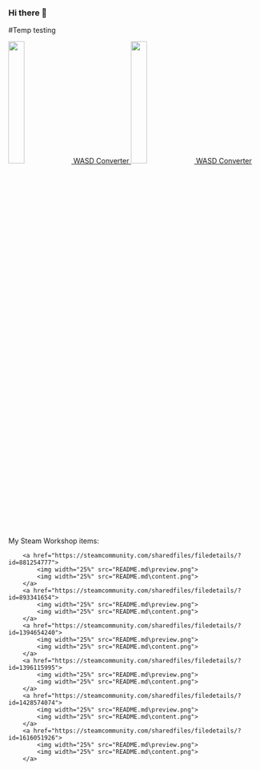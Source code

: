### Hi there 👋

<!--
**TechnologicNick/TechnologicNick** is a ✨ _special_ ✨ repository because its `README.md` (this file) appears on your GitHub profile.

Here are some ideas to get you started:

- 🔭 I’m currently working on ...
- 🌱 I’m currently learning ...
- 👯 I’m looking to collaborate on ...
- 🤔 I’m looking for help with ...
- 💬 Ask me about ...
- 📫 How to reach me: ...
- 😄 Pronouns: ...
- ⚡ Fun fact: ...
-->

#Temp testing
<div>
    <a href="https://steamcommunity.com/sharedfiles/filedetails/?id=1396115995">
        <img width="25%" src="https://steamuserimages-a.akamaihd.net/ugc/931562390052086513/30A965DEC8957B05877E7D89C59A02912C4F8F20/"></img>
        WASD Converter
    </a>
    <a href="https://steamcommunity.com/sharedfiles/filedetails/?id=1396115995">
        <img width="25%" src="https://steamuserimages-a.akamaihd.net/ugc/931562390052086513/30A965DEC8957B05877E7D89C59A02912C4F8F20/"></img>
        WASD Converter
    </a>
</div>

My Steam Workshop items:
<!-- WORKSHOP-SHOWCASE:START -->

        <a href="https://steamcommunity.com/sharedfiles/filedetails/?id=881254777">
            <img width="25%" src="README.md\preview.png">
            <img width="25%" src="README.md\content.png">
        </a>
        <a href="https://steamcommunity.com/sharedfiles/filedetails/?id=893341654">
            <img width="25%" src="README.md\preview.png">
            <img width="25%" src="README.md\content.png">
        </a>
        <a href="https://steamcommunity.com/sharedfiles/filedetails/?id=1394654240">
            <img width="25%" src="README.md\preview.png">
            <img width="25%" src="README.md\content.png">
        </a>
        <a href="https://steamcommunity.com/sharedfiles/filedetails/?id=1396115995">
            <img width="25%" src="README.md\preview.png">
            <img width="25%" src="README.md\content.png">
        </a>
        <a href="https://steamcommunity.com/sharedfiles/filedetails/?id=1428574074">
            <img width="25%" src="README.md\preview.png">
            <img width="25%" src="README.md\content.png">
        </a>
        <a href="https://steamcommunity.com/sharedfiles/filedetails/?id=1616051926">
            <img width="25%" src="README.md\preview.png">
            <img width="25%" src="README.md\content.png">
        </a>
<!-- WORKSHOP-SHOWCASE:END -->
